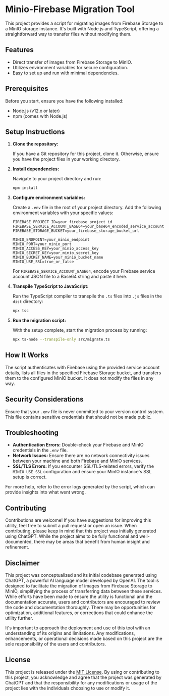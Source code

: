 # Minio-Firebase Migration Tool

This project provides a script for migrating images from Firebase Storage to a MinIO storage instance. It's built with Node.js and TypeScript, offering a straightforward way to transfer files without modifying them.

## Features

- Direct transfer of images from Firebase Storage to MinIO.
- Utilizes environment variables for secure configuration.
- Easy to set up and run with minimal dependencies.

## Prerequisites

Before you start, ensure you have the following installed:
- Node.js (v12.x or later)
- npm (comes with Node.js)

## Setup Instructions

1. **Clone the repository:**

   If you have a Git repository for this project, clone it. Otherwise, ensure you have the project files in your working directory.

2. **Install dependencies:**

   Navigate to your project directory and run:
   ```bash
   npm install
   ```

3. **Configure environment variables:**

   Create a `.env` file in the root of your project directory. Add the following environment variables with your specific values:

   ```
   FIREBASE_PROJECT_ID=your_firebase_project_id
   FIREBASE_SERVICE_ACCOUNT_BASE64=your_base64_encoded_service_account
   FIREBASE_STORAGE_BUCKET=your_firebase_storage_bucket_url

   MINIO_ENDPOINT=your_minio_endpoint
   MINIO_PORT=your_minio_port
   MINIO_ACCESS_KEY=your_minio_access_key
   MINIO_SECRET_KEY=your_minio_secret_key
   MINIO_BUCKET_NAME=your_minio_bucket_name
   MINIO_USE_SSL=true_or_false
   ```

   For `FIREBASE_SERVICE_ACCOUNT_BASE64`, encode your Firebase service account JSON file to a Base64 string and paste it here.

4. **Transpile TypeScript to JavaScript:**

   Run the TypeScript compiler to transpile the `.ts` files into `.js` files in the `dist` directory:
   ```bash
   npx tsc
   ```

5. **Run the migration script:**

   With the setup complete, start the migration process by running:
   ```bash
   npx ts-node --transpile-only src/migrate.ts
   ```

## How It Works

The script authenticates with Firebase using the provided service account details, lists all files in the specified Firebase Storage bucket, and transfers them to the configured MinIO bucket. It does not modify the files in any way.

## Security Considerations

Ensure that your `.env` file is never committed to your version control system. This file contains sensitive credentials that should not be made public.

## Troubleshooting

- **Authentication Errors:** Double-check your Firebase and MinIO credentials in the `.env` file.
- **Network Issues:** Ensure there are no network connectivity issues between your machine and both Firebase and MinIO services.
- **SSL/TLS Errors:** If you encounter SSL/TLS-related errors, verify the `MINIO_USE_SSL` configuration and ensure your MinIO instance's SSL setup is correct.

For more help, refer to the error logs generated by the script, which can provide insights into what went wrong.

## Contributing

Contributions are welcome! If you have suggestions for improving this utility, feel free to submit a pull request or open an issue. When contributing, please keep in mind that this project was initially generated using ChatGPT. While the project aims to be fully functional and well-documented, there may be areas that benefit from human insight and refinement.

## Disclaimer

This project was conceptualized and its initial codebase generated using ChatGPT, a powerful AI language model developed by OpenAI. The tool is designed to facilitate the migration of images from Firebase Storage to MinIO, simplifying the process of transferring data between these services. While efforts have been made to ensure the utility is functional and the documentation accurate, users and contributors are encouraged to review the code and documentation thoroughly. There may be opportunities for optimization, additional features, or corrections that could enhance the utility further.

It's important to approach the deployment and use of this tool with an understanding of its origins and limitations. Any modifications, enhancements, or operational decisions made based on this project are the sole responsibility of the users and contributors.

## License

This project is released under the [MIT License](LICENSE). By using or contributing to this project, you acknowledge and agree that the project was generated by ChatGPT and that the responsibility for any modifications or usage of the project lies with the individuals choosing to use or modify it.